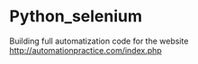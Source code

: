 # Python_selenium
Building full automatization code for the website http://automationpractice.com/index.php
